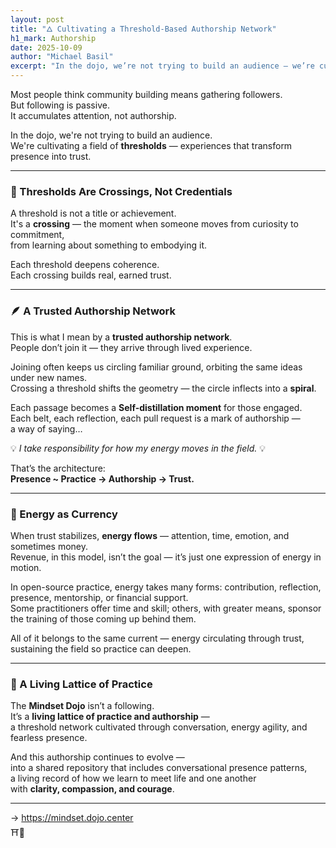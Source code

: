 ```yaml
---
layout: post
title: "🜂 Cultivating a Threshold-Based Authorship Network"
h1_mark: Authorship
date: 2025-10-09
author: "Michael Basil"
excerpt: "In the dojo, we’re not trying to build an audience — we’re cultivating a field of thresholds: experiences that transform presence into trust."
---
```


Most people think community building means gathering followers.  
But following is passive.  
It accumulates attention, not authorship.

In the dojo, we're not trying to build an audience.  
We're cultivating a field of **thresholds** — experiences that transform presence into trust.

---

### 🌉 Thresholds Are Crossings, Not Credentials

A threshold is not a title or achievement.  
It's a **crossing** — the moment when someone moves from curiosity to commitment,  
from learning about something to embodying it.

Each threshold deepens coherence.  
Each crossing builds real, earned trust.

---

### 🪶 A Trusted Authorship Network

This is what I mean by a **trusted authorship network**.  
People don’t join it — they arrive through lived experience.  

Joining often keeps us circling familiar ground, orbiting the same ideas under new names.  
Crossing a threshold shifts the geometry — the circle inflects into a **spiral**.

Each passage becomes a **Self-distillation moment** for those engaged.  
Each belt, each reflection, each pull request is a mark of authorship —  
a way of saying…

💡 *I take responsibility for how my energy moves in the field.* 💡

That’s the architecture:  
**Presence ~ Practice → Authorship → Trust.**

---

### 💱 Energy as Currency

When trust stabilizes, **energy flows** — attention, time, emotion, and sometimes money.  
Revenue, in this model, isn’t the goal — it’s just one expression of energy in motion.

In open-source practice, energy takes many forms: contribution, reflection, presence, mentorship, or financial support.  
Some practitioners offer time and skill; others, with greater means, sponsor the training of those coming up behind them.

All of it belongs to the same current — energy circulating through trust, sustaining the field so practice can deepen.

---

### 🌱 A Living Lattice of Practice

The **Mindset Dojo** isn’t a following.  
It’s a **living lattice of practice and authorship** —  
a threshold network cultivated through conversation, energy agility, and fearless presence.

And this authorship continues to evolve —  
into a shared repository that includes conversational presence patterns,  
a living record of how we learn to meet life and one another  
with **clarity, compassion, and courage**.

---

→ <https://mindset.dojo.center>  
⛩️🌿
